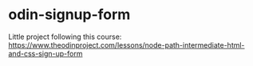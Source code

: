 # odin-signup-form
Little project following this course: https://www.theodinproject.com/lessons/node-path-intermediate-html-and-css-sign-up-form
